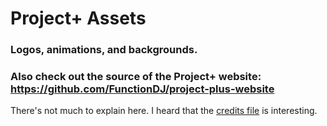 # Project+ Assets
### Logos, animations, and backgrounds.

### Also check out the source of the Project+ website: https://github.com/FunctionDJ/project-plus-website

There's not much to explain here.
I heard that the [credits file](logos/credits.md) is interesting.
